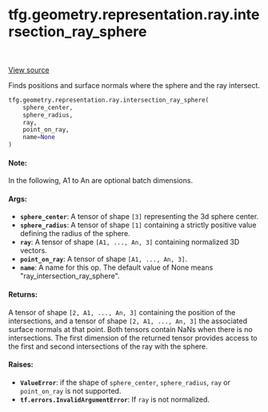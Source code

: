 <div itemscope itemtype="http://developers.google.com/ReferenceObject">
<meta itemprop="name" content="tfg.geometry.representation.ray.intersection_ray_sphere" />
<meta itemprop="path" content="Stable" />
</div>

# tfg.geometry.representation.ray.intersection_ray_sphere

<table class="tfo-notebook-buttons tfo-api" align="left">
</table>

<a target="_blank" href="https://github.com/tensorflow/graphics/blob/master/tensorflow_graphics/geometry/representation/ray.py">View
source</a>

Finds positions and surface normals where the sphere and the ray intersect.

``` python
tfg.geometry.representation.ray.intersection_ray_sphere(
    sphere_center,
    sphere_radius,
    ray,
    point_on_ray,
    name=None
)
```



<!-- Placeholder for "Used in" -->

#### Note:

In the following, A1 to An are optional batch dimensions.

#### Args:

* <b>`sphere_center`</b>: A tensor of shape `[3]` representing the 3d sphere center.
* <b>`sphere_radius`</b>: A tensor of shape `[1]` containing a strictly positive value
  defining the radius of the sphere.
* <b>`ray`</b>: A tensor of shape `[A1, ..., An, 3]` containing normalized 3D vectors.
* <b>`point_on_ray`</b>: A tensor of shape `[A1, ..., An, 3]`.
* <b>`name`</b>: A name for this op. The default value of None means
  "ray_intersection_ray_sphere".


#### Returns:

A tensor of shape `[2, A1, ..., An, 3]` containing the position of the
intersections, and a tensor of shape `[2, A1, ..., An, 3]` the associated
surface normals at that point. Both tensors contain NaNs when there is no
intersections. The first dimension of the returned tensor provides access to
the first and second intersections of the ray with the sphere.

#### Raises:

* <b>`ValueError`</b>: if the shape of `sphere_center`, `sphere_radius`, `ray` or
  `point_on_ray` is not supported.
* <b>`tf.errors.InvalidArgumentError`</b>: If `ray` is not normalized.